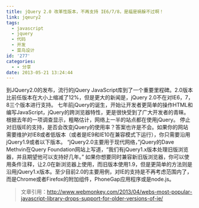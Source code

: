 ```yaml
---
title: jQuery 2.0 改革性版本，不再支持 IE6/7/8，是福是祸躲不过啊！
link: jqeury2
tags:
  - javascript
  - jquery
  - 代码
  - 开发
  - 菜鸟设计
id: '277'
categories:
  - - 分享
date: 2013-05-21 13:24:44
---
```


到JQuery2.0的发布，流行的jQuery JavaScript库到了一个重要里程碑。2.0版本比前任版本在大小上缩减了12%，但是更大的新闻是，jQuery 2.0不在对IE6，7，8三个版本进行支持。 七年前jQuery的诞生，开始让开发者更简单的操作HTML和编写JavaScript，jQuery的跨浏览器特性，更是很快受到了广大开发者的青睐。根据去年的一项调查显示，粗略估计，网络上一半的站点都在使用jQuery。 停止对旧版IE的支持，是否会改变jQuery的使用率？答案也许是不会。如果你的网站需要维护对IE8或者低版本（或者是IE9和IE10在兼容模式下运行），你只需要沿用jQuery1.9或者以下版本。 “jQuery2.0主要用于现代网络，”jQuery的Dave Methvin在Query Foundation网站上写道，“我们有jQuery1.x版本处理旧版浏览器，并且期望他可以支持好几年。” 如果你想要同时兼容新旧版浏览器，你可以使用条件注释，让2.0在新浏览器上使用，而旧版本使用1.9，但是更简单的方法则是沿用jQuery1.x版本。至少目前2.0的主要用例，对IE的支持是不再考虑范围内了，而是Chrome或者Firefox的附加组件，PhoneGap应用程序或是node.js。

> 文章引用：http://www.webmonkey.com/2013/04/webs-most-popular-javascript-library-drops-support-for-older-versions-of-ie/